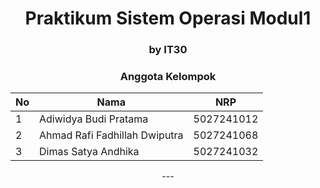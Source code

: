 <div align=center>
	
# Praktikum Sistem Operasi Modul1
### by IT30


### Anggota Kelompok

| No | Nama                              | NRP         |
|----|-----------------------------------|------------|
| 1  | Adiwidya Budi Pratama            | 5027241012 |
| 2  | Ahmad Rafi Fadhillah Dwiputra     | 5027241068 |
| 3  | Dimas Satya Andhika              | 5027241032 |

<div>
---

